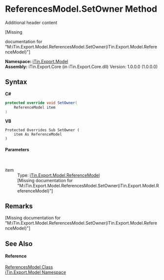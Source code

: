 # ReferencesModel.SetOwner Method 
Additional header content 

\[Missing <summary> documentation for "M:iTin.Export.Model.ReferencesModel.SetOwner(iTin.Export.Model.ReferenceModel)"\]

**Namespace:**&nbsp;<a href="ef57ffcc-e95e-b212-5a46-9aa6f5a3511f">iTin.Export.Model</a><br />**Assembly:**&nbsp;iTin.Export.Core (in iTin.Export.Core.dll) Version: 1.0.0.0 (1.0.0.0)

## Syntax

**C#**<br />
``` C#
protected override void SetOwner(
	ReferenceModel item
)
```

**VB**<br />
``` VB
Protected Overrides Sub SetOwner ( 
	item As ReferenceModel
)
```


#### Parameters
&nbsp;<dl><dt>item</dt><dd>Type: <a href="8182e416-dcdf-2998-698e-452866757aaf">iTin.Export.Model.ReferenceModel</a><br />\[Missing <param name="item"/> documentation for "M:iTin.Export.Model.ReferencesModel.SetOwner(iTin.Export.Model.ReferenceModel)"\]</dd></dl>

## Remarks
\[Missing <remarks> documentation for "M:iTin.Export.Model.ReferencesModel.SetOwner(iTin.Export.Model.ReferenceModel)"\]

## See Also


#### Reference
<a href="726e130a-98bf-d973-03e2-b7f696d07b50">ReferencesModel Class</a><br /><a href="ef57ffcc-e95e-b212-5a46-9aa6f5a3511f">iTin.Export.Model Namespace</a><br />